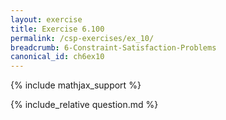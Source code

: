 ```yaml
---
layout: exercise
title: Exercise 6.100
permalink: /csp-exercises/ex_10/
breadcrumb: 6-Constraint-Satisfaction-Problems
canonical_id: ch6ex10
---
```


{% include mathjax_support %}

<div id="hiddden">{% include_relative question.md %}</div>